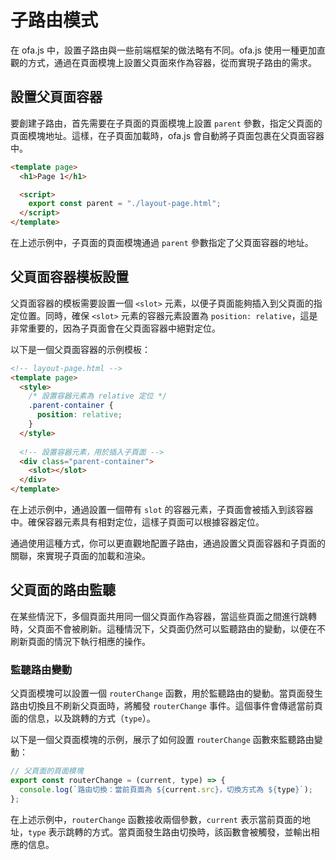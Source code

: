 # 子路由模式

在 ofa.js 中，設置子路由與一些前端框架的做法略有不同。ofa.js 使用一種更加直觀的方式，通過在頁面模塊上設置父頁面來作為容器，從而實現子路由的需求。

## 設置父頁面容器

要創建子路由，首先需要在子頁面的頁面模塊上設置 `parent` 參數，指定父頁面的頁面模塊地址。這樣，在子頁面加載時，ofa.js 會自動將子頁面包裹在父頁面容器中。

```html
<template page>
  <h1>Page 1</h1>

  <script>
    export const parent = "./layout-page.html";
  </script>
</template>
```

在上述示例中，子頁面的頁面模塊通過 `parent` 參數指定了父頁面容器的地址。

## 父頁面容器模板設置

父頁面容器的模板需要設置一個 `<slot>` 元素，以便子頁面能夠插入到父頁面的指定位置。同時，確保 `<slot>` 元素的容器元素設置為 `position: relative`，這是非常重要的，因為子頁面會在父頁面容器中絕對定位。

以下是一個父頁面容器的示例模板：

```html
<!-- layout-page.html -->
<template page>
  <style>
    /* 設置容器元素為 relative 定位 */
    .parent-container {
      position: relative;
    }
  </style>
  
  <!-- 設置容器元素，用於插入子頁面 -->
  <div class="parent-container">
    <slot></slot>
  </div>
</template>
```

在上述示例中，通過設置一個帶有 `slot` 的容器元素，子頁面會被插入到該容器中。確保容器元素具有相對定位，這樣子頁面可以根據容器定位。

通過使用這種方式，你可以更直觀地配置子路由，通過設置父頁面容器和子頁面的關聯，來實現子頁面的加載和渲染。

## 父頁面的路由監聽

在某些情況下，多個頁面共用同一個父頁面作為容器，當這些頁面之間進行跳轉時，父頁面不會被刷新。這種情況下，父頁面仍然可以監聽路由的變動，以便在不刷新頁面的情況下執行相應的操作。

### 監聽路由變動

父頁面模塊可以設置一個 `routerChange` 函數，用於監聽路由的變動。當頁面發生路由切換且不刷新父頁面時，將觸發 `routerChange` 事件。這個事件會傳遞當前頁面的信息，以及跳轉的方式（`type`）。

以下是一個父頁面模塊的示例，展示了如何設置 `routerChange` 函數來監聽路由變動：

```javascript
// 父頁面的頁面模塊
export const routerChange = (current, type) => {
  console.log(`路由切換：當前頁面為 ${current.src}，切換方式為 ${type}`);
};
```

在上述示例中，`routerChange` 函數接收兩個參數，`current` 表示當前頁面的地址，`type` 表示跳轉的方式。當頁面發生路由切換時，該函數會被觸發，並輸出相應的信息。

